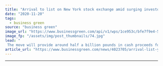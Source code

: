```yaml
---
title: "Arrival to list on New York stock exchange amid surging investor interest in EVs"
date: "2020-11-20"
tags: 
  - business green
source: "business green"
image_url: "https://www.businessgreen.com/api/v1/wps/1ce953c/bfe7f9e4-5a3d-4093-b325-21310814f86f/2/287a205a-7e10-4952-8e8b-a47fc26dbb3f-article-desktop-1x-Investors-185x114.jpg"
image_fp: "/assets/img/post_thumbnails/74.jpg"
lead: "
 The move will provide around half a billion pounds in cash proceeds for the EV innovator, helping fund mass production at its microfactories planned to begin next year ..."
article_url: "https://www.businessgreen.com/news/4023705/arrival-list-york-stock-exchange-amid-surging-investor-interest-evs"
---
```


---
